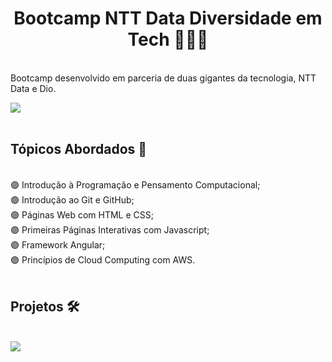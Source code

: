 <h1 align="center"> Bootcamp NTT Data Diversidade em Tech 👩🏽‍💻 </h1><br>
Bootcamp desenvolvido em parceria de duas gigantes da tecnologia, NTT Data e Dio.<br>

<img src="https://user-images.githubusercontent.com/108831538/199095892-87418cf3-ee22-4dbc-aff5-3b29c578dee7.jpg"><br><br>

<h2>Tópicos Abordados 📑</h2><br>
🟣 Introdução à Programação e Pensamento Computacional;<br>
🟣 Introdução ao Git e GitHub; <br>
🟣 Páginas Web com HTML e CSS; <br>
🟣 Primeiras Páginas Interativas com Javascript; <br>
🟣 Framework Angular; <br>
🟣 Princípios de Cloud Computing com AWS. <br><br>

<h2>Projetos 🛠</h2><br>
<img src="https://user-images.githubusercontent.com/108831538/199098203-63bc11ed-930f-4fb9-b017-5143159ebbbc.svg">

